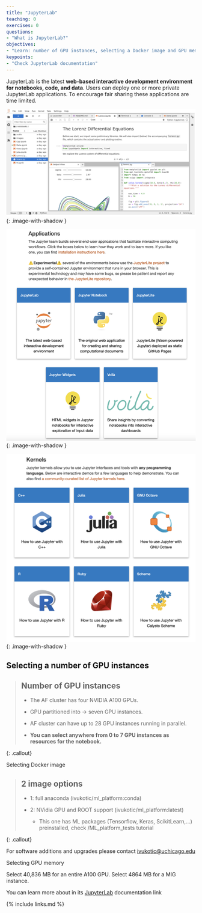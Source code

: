 ```yaml
---
title: "JupyterLab"
teaching: 0
exercises: 0
questions:
- "What is JupyterLab?"
objectives:
- "Learn: number of GPU instances, selecting a Docker image and GPU memory"
keypoints:
- "Check JupyterLab documentation"
---
```


JupyterLab is the latest <strong>web-based interactive development environment for notebooks, code, and data</strong>. 
Users can deploy one or more private JupyterLab applications. To encourage fair sharing these applications are time limited. 

![image info](./../fig/Jupiter.png){: .image-with-shadow }

![image info](./../fig/JupiterApplications.png){: .image-with-shadow }

![image info](./../fig/JupiterKernels.png){: .image-with-shadow }


## Selecting a number of GPU instances
> ## Number of GPU instances
>
> - The AF cluster has four NVIDIA A100 GPUs. 
>
> - GPU partitioned into -> seven GPU instances.
>
> - AF cluster can have up to 28 GPU instances running in parallel.
>
> - **You can select anywhere from 0 to 7 GPU instances as resources for the notebook.**
>
{: .callout}

Selecting Docker image
> ## 2 image options
>
> - 1: full anaconda (ivukotic/ml_platform:conda)
>
> - 2: NVidia GPU and ROOT support (ivukotic/ml_platform:latest)
>   - This one has ML packages (Tensorflow, Keras, ScikitLearn,...) preinstalled, check /ML_platform_tests tutorial
> 
{: .callout}

For software additions and upgrades please contact ivukotic@uchicago.edu

Selecting GPU memory

Select 40,836 MB for an entire A100 GPU. Select 4864 MB for a MIG instance.

You can learn more about in its  <a href="https://jupyterlab.readthedocs.io/en/stable/user/interface.html">JupyterLab</a> documentation link

{% include links.md %}

